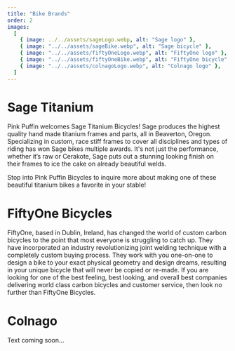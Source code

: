 ```yaml
---
title: "Bike Brands"
order: 2
images:
  [
    { image: ../../assets/sageLogo.webp, alt: "Sage logo" },
    { image: "../../assets/sageBike.webp", alt: "Sage bicycle" },
    { image: "../../assets/fiftyOneLogo.webp", alt: "FiftyOne logo" },
    { image: "../../assets/fiftyOneBike.webp", alt: "FiftyOne bicycle" },
    { image: "../../assets/colnagoLogo.webp", alt: "Colnago logo" },
  ]
---
```


# Sage Titanium

Pink Puffin welcomes Sage Titanium Bicycles! Sage produces the highest quality hand made titanium frames and parts, all in Beaverton, Oregon. Specializing in custom, race stiff frames to cover all disciplines and types of riding has won Sage bikes multiple awards. It's not just the performance, whether it’s raw or Cerakote, Sage puts out a stunning looking finish on their frames to ice the cake on already beautiful welds.

Stop into Pink Puffin Bicycles to inquire more about making one of these beautiful titanium bikes a favorite in your stable!

# FiftyOne Bicycles

FiftyOne, based in Dublin, Ireland, has changed the world of custom carbon bicycles to the point that most everyone is struggling to catch up. They have incorporated an industry revolutionizing joint welding technique with a completely custom buying process. They work with you one-on-one to design a bike to your exact physical geometry and design dreams, resulting in your unique bicycle that will never be copied or re-made. If you are looking for one of the best feeling, best looking, and overall best companies delivering world class carbon bicycles and customer service, then look no further than FiftyOne Bicycles.

# Colnago

Text coming soon...
